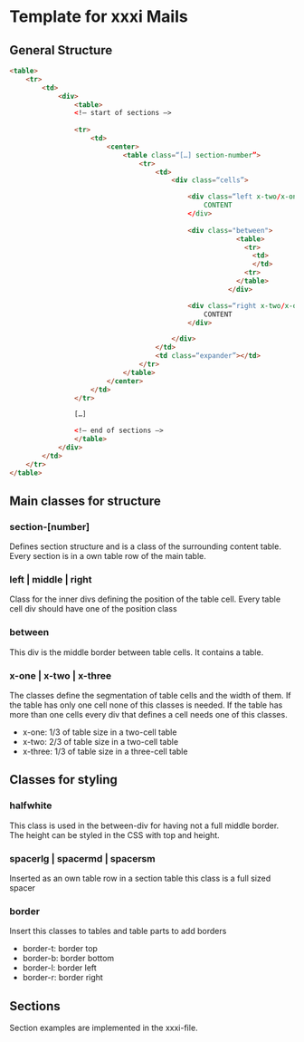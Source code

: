 # Template for xxxi Mails

## General Structure
```html
<table>
	<tr>
		<td>
			<div>
				<table>
				<!— start of sections —>
				
				<tr>
					<td>
						<center>
							<table class=“[…] section-number”>
								<tr>
									<td>
										<div class=“cells”>

											<div class=“left x-two/x-one/x-three”
												CONTENT
											</div>
											
											<div class="between">
								                        <table>
								                          <tr>
								                            <td>
								                            </td>
								                          <tr>
								                        </table>
								                      </div>

											<div class=“right x-two/x-one/x-three”>
												CONTENT
											</div>

										</div>
									</td>
									<td class=“expander”></td>
								</tr>
							</table>
						</center>
					</td>
				</tr>

				[…]

				<!— end of sections —>
				</table>
			</div>
		</td>
	</tr>
</table>
```

## Main classes for structure
### section-[number]
Defines section structure and is a class of the surrounding content table. Every section is in a own table row of the main table.
### left | middle | right
Class for the inner divs defining the position of the table cell. Every table cell div should have one of the position class
### between
This div is the middle border between table cells. It contains a table.
### x-one | x-two | x-three
The classes define the segmentation of table cells and the width of them. If the table has only one cell none of this classes is needed. If the table has more than one cells every div that defines a cell needs one of this classes.
* x-one: 1/3 of table size in a two-cell table
* x-two: 2/3 of table size in a two-cell table
* x-three: 1/3 of table size in a three-cell table

## Classes for styling
### halfwhite
This class is used in the between-div for having not a full middle border. The height can be styled in the CSS with top and height.
### spacerlg | spacermd | spacersm
Inserted as an own table row in a section table this class is a full sized spacer
### border
Insert this classes to tables and table parts to add borders
* border-t: border top
* border-b: border bottom
* border-l: border left
* border-r: border right

## Sections
Section examples are implemented in the xxxi-file.
